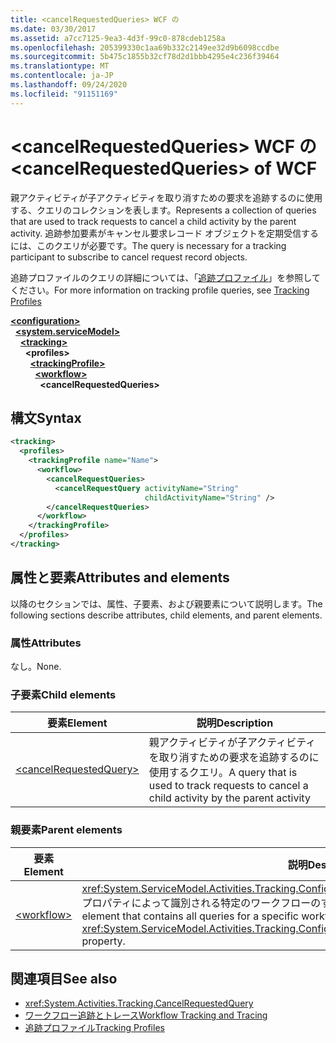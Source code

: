 ```yaml
---
title: <cancelRequestedQueries> WCF の
ms.date: 03/30/2017
ms.assetid: a7cc7125-9ea3-4d3f-99c0-878cdeb1258a
ms.openlocfilehash: 205399330c1aa69b332c2149ee32d9b6098ccdbe
ms.sourcegitcommit: 5b475c1855b32cf78d2d1bbb4295e4c236f39464
ms.translationtype: MT
ms.contentlocale: ja-JP
ms.lasthandoff: 09/24/2020
ms.locfileid: "91151169"
---
```

# <a name="cancelrequestedqueries-of-wcf"></a><span data-ttu-id="d5d89-102">\<cancelRequestedQueries> WCF の</span><span class="sxs-lookup"><span data-stu-id="d5d89-102">\<cancelRequestedQueries> of WCF</span></span>

<span data-ttu-id="d5d89-103">親アクティビティが子アクティビティを取り消すための要求を追跡するのに使用する、クエリのコレクションを表します。</span><span class="sxs-lookup"><span data-stu-id="d5d89-103">Represents a collection of queries that are used to track requests to cancel a child activity by the parent activity.</span></span> <span data-ttu-id="d5d89-104">追跡参加要素がキャンセル要求レコード オブジェクトを定期受信するには、このクエリが必要です。</span><span class="sxs-lookup"><span data-stu-id="d5d89-104">The query is necessary for a tracking participant to subscribe to cancel request record objects.</span></span>  
  
<span data-ttu-id="d5d89-105">追跡プロファイルのクエリの詳細については、「[追跡プロファイル](../../../windows-workflow-foundation/tracking-profiles.md)」を参照してください。</span><span class="sxs-lookup"><span data-stu-id="d5d89-105">For more information on tracking profile queries, see [Tracking Profiles](../../../windows-workflow-foundation/tracking-profiles.md)</span></span>  
  
[**\<configuration>**](../configuration-element.md)\
&nbsp;&nbsp;[**\<system.serviceModel>**](system-servicemodel.md)\
&nbsp;&nbsp;&nbsp;&nbsp;[**\<tracking>**](tracking-of-wcf.md)\
&nbsp;&nbsp;&nbsp;&nbsp;&nbsp;&nbsp;**\<profiles>**\
&nbsp;&nbsp;&nbsp;&nbsp;&nbsp;&nbsp;&nbsp;&nbsp;[**\<trackingProfile>**](trackingprofile-of-wcf.md)\
&nbsp;&nbsp;&nbsp;&nbsp;&nbsp;&nbsp;&nbsp;&nbsp;&nbsp;&nbsp;[**\<workflow>**](workflow-of-wcf.md)\
&nbsp;&nbsp;&nbsp;&nbsp;&nbsp;&nbsp;&nbsp;&nbsp;&nbsp;&nbsp;&nbsp;&nbsp;**\<cancelRequestedQueries>**  
  
## <a name="syntax"></a><span data-ttu-id="d5d89-106">構文</span><span class="sxs-lookup"><span data-stu-id="d5d89-106">Syntax</span></span>  
  
```xml  
<tracking>
  <profiles>
    <trackingProfile name="Name">
      <workflow>
        <cancelRequestQueries>
          <cancelRequestQuery activityName="String"
                              childActivityName="String" />
        </cancelRequestQueries>
      </workflow>
    </trackingProfile>
  </profiles>
</tracking>
```  
  
## <a name="attributes-and-elements"></a><span data-ttu-id="d5d89-107">属性と要素</span><span class="sxs-lookup"><span data-stu-id="d5d89-107">Attributes and elements</span></span>  

<span data-ttu-id="d5d89-108">以降のセクションでは、属性、子要素、および親要素について説明します。</span><span class="sxs-lookup"><span data-stu-id="d5d89-108">The following sections describe attributes, child elements, and parent elements.</span></span>  
  
### <a name="attributes"></a><span data-ttu-id="d5d89-109">属性</span><span class="sxs-lookup"><span data-stu-id="d5d89-109">Attributes</span></span>

<span data-ttu-id="d5d89-110">なし。</span><span class="sxs-lookup"><span data-stu-id="d5d89-110">None.</span></span>
  
### <a name="child-elements"></a><span data-ttu-id="d5d89-111">子要素</span><span class="sxs-lookup"><span data-stu-id="d5d89-111">Child elements</span></span>
  
|<span data-ttu-id="d5d89-112">要素</span><span class="sxs-lookup"><span data-stu-id="d5d89-112">Element</span></span>|<span data-ttu-id="d5d89-113">説明</span><span class="sxs-lookup"><span data-stu-id="d5d89-113">Description</span></span>|  
|-------------|-----------------|  
|[\<cancelRequestedQuery>](cancelrequestedquery-of-wcf.md)|<span data-ttu-id="d5d89-114">親アクティビティが子アクティビティを取り消すための要求を追跡するのに使用するクエリ。</span><span class="sxs-lookup"><span data-stu-id="d5d89-114">A query that is used to track requests to cancel a child activity by the parent activity</span></span>|  
  
### <a name="parent-elements"></a><span data-ttu-id="d5d89-115">親要素</span><span class="sxs-lookup"><span data-stu-id="d5d89-115">Parent elements</span></span>  
  
|<span data-ttu-id="d5d89-116">要素</span><span class="sxs-lookup"><span data-stu-id="d5d89-116">Element</span></span>|<span data-ttu-id="d5d89-117">説明</span><span class="sxs-lookup"><span data-stu-id="d5d89-117">Description</span></span>|  
|-------------|-----------------|  
|[\<workflow>](../windows-workflow-foundation/workflow.md)|<span data-ttu-id="d5d89-118"><xref:System.ServiceModel.Activities.Tracking.Configuration.ProfileWorkflowElement.ActivityDefinitionId> プロパティによって識別される特定のワークフローのすべてのクエリを格納する構成要素。</span><span class="sxs-lookup"><span data-stu-id="d5d89-118">A configuration element that contains all queries for a specific workflow identified by the <xref:System.ServiceModel.Activities.Tracking.Configuration.ProfileWorkflowElement.ActivityDefinitionId> property.</span></span>|  
  
## <a name="see-also"></a><span data-ttu-id="d5d89-119">関連項目</span><span class="sxs-lookup"><span data-stu-id="d5d89-119">See also</span></span>

- <xref:System.Activities.Tracking.CancelRequestedQuery>
- [<span data-ttu-id="d5d89-120">ワークフロー追跡とトレース</span><span class="sxs-lookup"><span data-stu-id="d5d89-120">Workflow Tracking and Tracing</span></span>](../../../windows-workflow-foundation/workflow-tracking-and-tracing.md)
- [<span data-ttu-id="d5d89-121">追跡プロファイル</span><span class="sxs-lookup"><span data-stu-id="d5d89-121">Tracking Profiles</span></span>](../../../windows-workflow-foundation/tracking-profiles.md)
